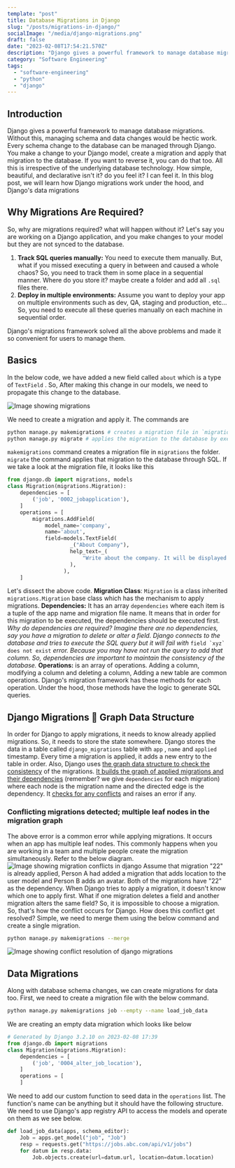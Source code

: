 ```yaml
---
template: "post"
title: Database Migrations in Django
slug: "/posts/migrations-in-django/"
socialImage: "/media/django-migrations.png"
draft: false
date: "2023-02-08T17:54:21.570Z"
description: "Django gives a powerful framework to manage database migrations. We will deep dive into Django migrations and how they work under the hood"
category: "Software Engineering"
tags:
  - "software-engineering"
  - "python"
  - "django"
---
```


## Introduction

Django gives a powerful framework to manage database migrations. Without this, managing schema and data changes would be hectic work. Every schema change to the database can be managed through Django. You make a change to your Django model, create a migration and apply that migration to the database. If you want to reverse it, you can do that too. All this is irrespective of the underlying database technology. How simple, beautiful, and declarative isn't it? do you feel it? I can feel it. In this blog post, we will learn how Django migrations work under the hood, and Django's data migrations

## Why Migrations Are Required?

So, why are migrations required? what will happen without it? Let's say you are working on a Django application, and you make changes to your model but they are not synced to the database.

1. **Track SQL queries manually:** You need to execute them manually. But, what if you missed executing a query in between and caused a whole chaos? So, you need to track them in some place in a sequential manner. Where do you store it? maybe create a folder and add all `.sql` files there.
2. **Deploy in multiple environments:** Assume you want to deploy your app on multiple environments such as dev, QA, staging and production, etc... So, you need to execute all these queries manually on each machine in sequential order.

Django's migrations framework solved all the above problems and made it so convenient for users to manage them.

## Basics

In the below code, we have added a new field called `about` which is a type of `TextField` . So, After making this change in our models, we need to propagate this change to the database.

![Image showing migrations](/media/scr-20230208-h0m.png)

We need to create a migration and apply it. The commands are

```bash
python manage.py makemigrations # creates a migration file in `migrations` folder
python manage.py migrate # applies the migration to the database by exeucting SQL query
```

`makemigrations` command creates a migration file in `migrations` the folder. `migrate` the command applies that migration to the database through SQL. If we take a look at the migration file, it looks like this

```python
from django.db import migrations, models
class Migration(migrations.Migration):
    dependencies = [
        ('job', '0002_jobapplication'),
    ]
    operations = [
        migrations.AddField(
            model_name='company',
            name='about',
            field=models.TextField(
                    _("About Company"),
                    help_text=_(
                        "Write about the company. It will be displayed on the web page to the users."
                    ),
                  ),
    ]
```

Let's dissect the above code.
**Migration Class**: `Migration` is a class inherited `migrations.Migration` base class which has the mechanism to apply migrations.
**Dependencies:** It has an array `dependencies` where each item is a tuple of the app name and migration file name. It means that in order for this migration to be executed, the dependencies should be executed first.
_Why do dependencies are required? Imagine there are no dependencies, say you have a migration to delete or alter a field. Django connects to the database and tries to execute the SQL query but it will fail with_ `` field `xyz` does not exist `` _error. Because you may have not run the query to add that column. So, dependencies are important to maintain the consistency of the database._
**Operations:** is an array of operations. Adding a column, modifying a column and deleting a column, Adding a new table are common operations. Django's migration framework has these methods for each operation. Under the hood, those methods have the logic to generate SQL queries.

## Django Migrations 🤝 Graph Data Structure

In order for Django to apply migrations, it needs to know already applied migrations. So, it needs to store the state somewhere. Django stores the data in a table called `django_migrations` table with `app` , `name` and `applied` timestamp. Every time a migration is applied, it adds a new entry to the table in order. Also, Django uses [the graph data structure to check the consistency](https://sourcegraph.com/github.com/django/django@69069a443a906dd4060a8047e683657d40b4c383/-/blob/django/db/migrations/loader.py?L307) of the migrations. [It builds the graph of applied migrations and their dependencies](https://sourcegraph.com/github.com/django/django@69069a443a906dd4060a8047e683657d40b4c383/-/blob/django/db/migrations/loader.py?L222) (remember? we give `dependencies` for each migration) where each node is the migration name and the directed edge is the dependency. It [checks for any conflicts](https://sourcegraph.com/github.com/django/django@69069a4/-/blob/django/db/migrations/loader.py?L338&subtree=true) and raises an error if any.

### Conflicting migrations detected; multiple leaf nodes in the migration graph

The above error is a common error while applying migrations. It occurs when an app has multiple leaf nodes. This commonly happens when you are working in a team and multiple people create the migration simultaneously. Refer to the below diagram.
![Image showing migration conflicts in django](/media/scr-20230208-vux.png)
Assume that migration "22" is already applied, Person A had added a migration that adds location to the user model and Person B adds an avatar. Both of the migrations have "22" as the dependency. When Django tries to apply a migration, it doesn't know which one to apply first. What if one migration deletes a field and another migration alters the same field? So, it is impossible to choose a migration. So, that's how the conflict occurs for Django. How does this conflict get resolved? Simple, we need to merge them using the below command and create a single migration.

```bash
python manage.py makemigrations --merge
```

![Image showing conflict resolution of django migrations](/media/scr-20230208-w1k.png)

## Data Migrations

Along with database schema changes, we can create migrations for data too. First, we need to create a migration file with the below command.

```bash
python manage.py makemigrations job --empty --name load_job_data
```

We are creating an empty data migration which looks like below

```python
# Generated by Django 3.2.10 on 2023-02-08 17:39
from django.db import migrations
class Migration(migrations.Migration):
    dependencies = [
        ('job', '0004_alter_job_location'),
    ]
    operations = [
    ]
```

We need to add our custom function to seed data in the `operations` list. The function's name can be anything but it should have the following structure. We need to use Django's app registry API to access the models and operate on them as we see below.

```python
def load_job_data(apps, schema_editor):
    Job = apps.get_model("job", "Job")
    resp = requests.get("https://jobs.abc.com/api/v1/jobs")
    for datum in resp.data:
        Job.objects.create(url=datum.url, location=datum.location)
```
